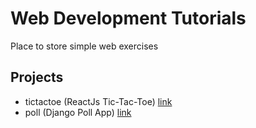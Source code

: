 # Web Development Tutorials
Place to store simple web exercises

## Projects
- tictactoe (ReactJs Tic-Tac-Toe) [link](https://react.dev/learn/tutorial-tic-tac-toe)
- poll (Django Poll App) [link](https://docs.djangoproject.com/en/5.0/intro/tutorial01/)